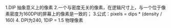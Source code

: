 1.DIP 抽象意义上的像素
2.一个与密度无关的像素，在逻辑尺寸上，与一个位于像素密度为160DPI的屏幕上的像素是一致的；
3.公式：pixels = dips * (density / 160)
4. DPI为240, 1DIP = 1.5  物理像素